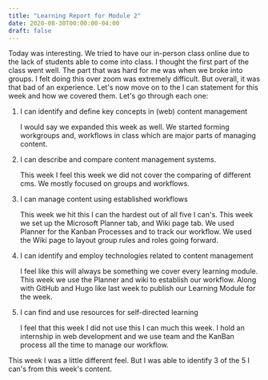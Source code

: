 ```yaml
---
title: "Learning Report for Module 2"
date: 2020-08-30T00:00:00-04:00
draft: false
---
```


Today was interesting. We tried to have our in-person class online due to the lack of students able to come into class. I thought the first part
of the class went well. The part that was hard for me was when we broke into groups. I felt doing this over zoom was extremely difficult. 
But overall, it was that bad of an experience. Let's now move on to the I can statement for this week and how we covered them.
Let's go through each one: 

1. I can identify and define key concepts in (web) content management
    
   I would say we expanded this week as well. We started forming workgroups and, 
   workflows in class which are major parts of managing content.

2. I can describe and compare content management systems.

   This week I feel this week we did not cover the comparing of different cms. We mostly focused on groups
   and workflows.
  
3. I can manage content using established workflows

   This week we hit this I can the hardest out of all five I can's. This week we set up the Microsoft Planner tab, and Wiki page tab. 
   We used Planner for the Kanban Processes and to track our workflow. We used the Wiki page to layout group rules and roles going forward.
   
4. I can identify and employ technologies related to content management
    
   I feel like this will always be something we cover every learning module. This week we use the Planner and wiki to establish our workflow. Along with GitHub and 
   Hugo like last week to publish our Learning Module for the week.
   
5. I can find and use resources for self-directed learning
    
    I feel that this week I did not use this I can much this week. I hold an internship in web development and we use team and the KanBan process
    all the time to manage our workflow.
    
This week I was a little different feel. But I was able to identify 3 of the 5 I can's from this week's content.
